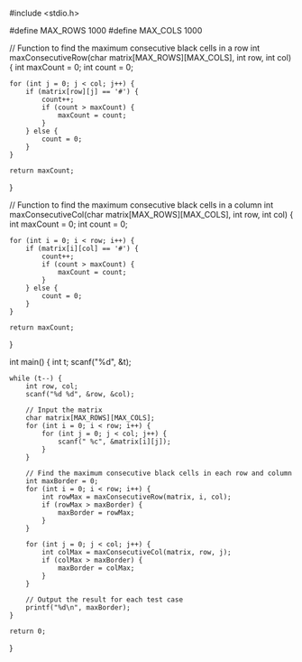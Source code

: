#include <stdio.h>

#define MAX_ROWS 1000
#define MAX_COLS 1000

// Function to find the maximum consecutive black cells in a row
int maxConsecutiveRow(char matrix[MAX_ROWS][MAX_COLS], int row, int col) {
    int maxCount = 0;
    int count = 0;

    for (int j = 0; j < col; j++) {
        if (matrix[row][j] == '#') {
            count++;
            if (count > maxCount) {
                maxCount = count;
            }
        } else {
            count = 0;
        }
    }

    return maxCount;
}

// Function to find the maximum consecutive black cells in a column
int maxConsecutiveCol(char matrix[MAX_ROWS][MAX_COLS], int row, int col) {
    int maxCount = 0;
    int count = 0;

    for (int i = 0; i < row; i++) {
        if (matrix[i][col] == '#') {
            count++;
            if (count > maxCount) {
                maxCount = count;
            }
        } else {
            count = 0;
        }
    }

    return maxCount;
}

int main() {
    int t;
    scanf("%d", &t);

    while (t--) {
        int row, col;
        scanf("%d %d", &row, &col);

        // Input the matrix
        char matrix[MAX_ROWS][MAX_COLS];
        for (int i = 0; i < row; i++) {
            for (int j = 0; j < col; j++) {
                scanf(" %c", &matrix[i][j]);
            }
        }

        // Find the maximum consecutive black cells in each row and column
        int maxBorder = 0;
        for (int i = 0; i < row; i++) {
            int rowMax = maxConsecutiveRow(matrix, i, col);
            if (rowMax > maxBorder) {
                maxBorder = rowMax;
            }
        }

        for (int j = 0; j < col; j++) {
            int colMax = maxConsecutiveCol(matrix, row, j);
            if (colMax > maxBorder) {
                maxBorder = colMax;
            }
        }

        // Output the result for each test case
        printf("%d\n", maxBorder);
    }

    return 0;
}
